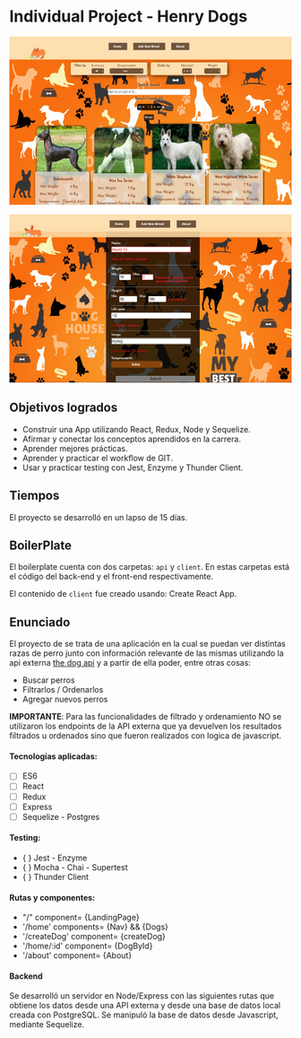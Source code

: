 # Individual Project - Henry Dogs

<p align="left">
  <img height="300" src="./client/src/images/PI-1.jpg" />
</p>

<p align="left">
  <img height="300" src="./client/src/images/PI-2.jpg" />
</p>

## Objetivos logrados

- Construir una App utilizando React, Redux, Node y Sequelize.
- Afirmar y conectar los conceptos aprendidos en la carrera.
- Aprender mejores prácticas.
- Aprender y practicar el workflow de GIT.
- Usar y practicar testing con Jest, Enzyme y Thunder Client.

## Tiempos

El proyecto se desarrolló en un lapso de 15 días. 

## BoilerPlate

El boilerplate cuenta con dos carpetas: `api` y `client`. En estas carpetas está el código del back-end y el front-end respectivamente.

El contenido de `client` fue creado usando: Create React App.

## Enunciado

El proyecto de se trata de una aplicación en la cual se puedan ver distintas razas de perro junto con información relevante de las mismas utilizando la api externa [the dog api](https://thedogapi.com/) y a partir de ella poder, entre otras cosas:

  - Buscar perros
  - Filtrarlos / Ordenarlos
  - Agregar nuevos perros


__IMPORTANTE__: Para las funcionalidades de filtrado y ordenamiento NO se utilizaron los endpoints de la API externa que ya devuelven los resultados filtrados u ordenados sino que fueron realizados con logica de javascript.

#### Tecnologías aplicadas:
- [ ] ES6
- [ ] React
- [ ] Redux
- [ ] Express
- [ ] Sequelize - Postgres

#### Testing:

- { } Jest - Enzyme 
- { } Mocha - Chai - Supertest
- { } Thunder Client

#### Rutas y componentes:

- "/" component= {LandingPage}
- '/home' components= {Nav} && {Dogs}
- '/createDog' component= {createDog}
- '/home/:id' component= {DogById}
- '/about' component= {About}                

#### Backend

Se desarrolló un servidor en Node/Express con las siguientes rutas que obtiene los datos desde una API externa y desde una base de datos local creada con PostgreSQL.
Se manipuló la base de datos desde Javascript, mediante Sequelize.



